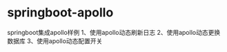 # springboot-apollo
springboot集成apollo样例
    1、使用apollo动态刷新日志
    2、使用apollo动态更换数据库
    3、使用apollo动态配置开关
